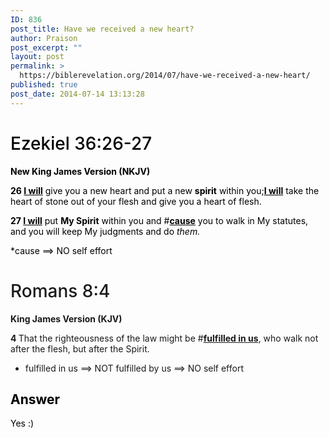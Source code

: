 ```yaml
---
ID: 836
post_title: Have we received a new heart?
author: Praison
post_excerpt: ""
layout: post
permalink: >
  https://biblerevelation.org/2014/07/have-we-received-a-new-heart/
published: true
post_date: 2014-07-14 13:13:28
---
```

<h1 class="passage-display" style="font-weight: 500; color: #000000;"><span class="passage-display-bcv">Ezekiel 36:26-27</span></h1>
<p class="passage-display" style="font-weight: 500; color: #000000;"><strong><span class="passage-display-version">New King James Version (NKJV)</span></strong></p>
<p style="color: #000000;"><span id="en-NKJV-21386" class="text Ezek-36-26"><span class="versenum" style="font-weight: bold;">26 </span><span style="text-decoration: underline;"><strong>I will</strong></span> give you a new heart and put a new <strong>spirit</strong> within you;<span style="text-decoration: underline;"><strong>I will</strong></span> take the heart of stone out of your flesh and give you a heart of flesh. </span></p>
<p style="color: #000000;"><span id="en-NKJV-21387" class="text Ezek-36-27"><span class="versenum" style="font-weight: bold;">27 </span><span style="text-decoration: underline;"><strong>I will</strong></span> put <strong>My Spirit</strong> within you and #<span style="text-decoration: underline;"><strong>cause</strong></span> you to walk in My statutes, and you will keep My judgments and do <i>them.</i></span></p>
<p style="color: #000000;">*cause ==&gt; NO self effort</p>

<h1 class="passage-display" style="font-weight: 500;"><span class="passage-display-bcv">Romans 8:4</span></h1>
<p class="passage-display"><span style="font-weight: bold;">King James Version (KJV)</span></p>
<span id="en-KJV-28121" class="text Rom-8-4"><span class="versenum" style="font-weight: bold;">4 </span>That the righteousness of the law might be #<span style="text-decoration: underline;"><span style="font-weight: bold;">fulfilled in us</span></span>, who walk not after the flesh, but after the Spirit.</span>

* fulfilled in us ==&gt; NOT fulfilled by us ==&gt; NO self effort
<h2 style="color: #000000;">Answer</h2>
<p style="color: #000000;">Yes :)</p>